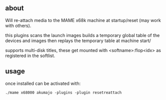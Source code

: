 ## about

Will re-attach media to the MAME x68k machine at startup/reset (may work with others). 

this plugins scans the launch images builds a temporary global table of the devices and images then replays the temporary table at machine start/

supports multi-disk titles, these get mounted with \<softname\>:flop\<idx\> as registered in the softlist.

## usage
once installed can be activated with:

```
./mame x68000 akumajo -plugins -plugin resetreattach
```